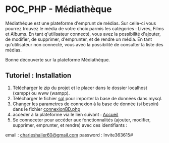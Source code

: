 # POC_PHP - Médiathèque

Médiathèque est une plateforme d'emprunt de médias. Sur celle-ci vous pourrez trouvez le média de votre choix parmis les catégories : Livres, Films et Albums.
En tant q'utilisateur connecté, vous avez la possibilité d'ajouter, de modifier, de supprimer, d'emprunter, et de rendre un média.
En tant qu'utilisateur non connecté, vous avec la possibilité de consulter la liste des médias.

Bonne découverte sur la plateforme Médiathèque.

## Tutoriel : Installation

1) Télécharger le zip du projet et le placer dans le dossier localhost (xampp) ou www (wampp).
2) Télécharger le fichier [sql](Docs/mediatheque.sql) pour importer la base de données dans mysql.
3) Changer les parametres de connexion à la base de donnée (si besoin) dans le fichier [connexionBD.php](Models/connexionBD.php)
4) accéder à la plateforme  via le lien suivant : [Accueil](http://localhost/POC_PHP/)
5) Se conneceter pour accéder aux fonctionnalités (ajouter, modifier, supprimer, emprunter, et rendre) avec ces identifiants :
  
  email : charleshaller60@gmail.com
  password : Invite363615#

